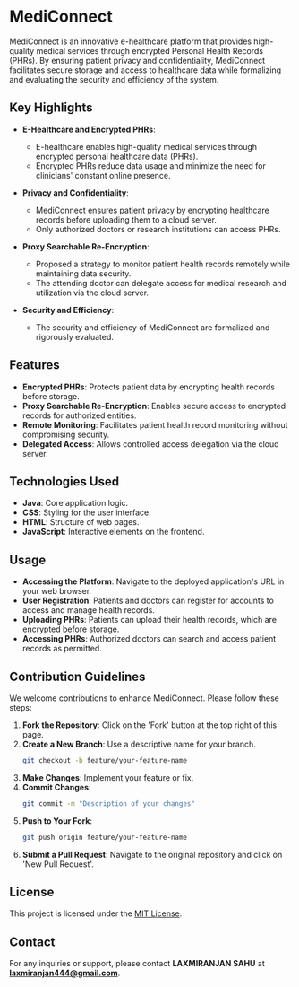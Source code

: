 # MediConnect

MediConnect is an innovative e-healthcare platform that provides high-quality medical services through encrypted Personal Health Records (PHRs). By ensuring patient privacy and confidentiality, MediConnect facilitates secure storage and access to healthcare data while formalizing and evaluating the security and efficiency of the system.

## Key Highlights

- **E-Healthcare and Encrypted PHRs**: 
  - E-healthcare enables high-quality medical services through encrypted personal healthcare data (PHRs).
  - Encrypted PHRs reduce data usage and minimize the need for clinicians' constant online presence.

- **Privacy and Confidentiality**:
  - MediConnect ensures patient privacy by encrypting healthcare records before uploading them to a cloud server.
  - Only authorized doctors or research institutions can access PHRs.

- **Proxy Searchable Re-Encryption**:
  - Proposed a strategy to monitor patient health records remotely while maintaining data security.
  - The attending doctor can delegate access for medical research and utilization via the cloud server.

- **Security and Efficiency**:
  - The security and efficiency of MediConnect are formalized and rigorously evaluated.

## Features

- **Encrypted PHRs**: Protects patient data by encrypting health records before storage.
- **Proxy Searchable Re-Encryption**: Enables secure access to encrypted records for authorized entities.
- **Remote Monitoring**: Facilitates patient health record monitoring without compromising security.
- **Delegated Access**: Allows controlled access delegation via the cloud server.

## Technologies Used

- **Java**: Core application logic.
- **CSS**: Styling for the user interface.
- **HTML**: Structure of web pages.
- **JavaScript**: Interactive elements on the frontend.

## Usage

- **Accessing the Platform**: Navigate to the deployed application's URL in your web browser.
- **User Registration**: Patients and doctors can register for accounts to access and manage health records.
- **Uploading PHRs**: Patients can upload their health records, which are encrypted before storage.
- **Accessing PHRs**: Authorized doctors can search and access patient records as permitted.

## Contribution Guidelines

We welcome contributions to enhance MediConnect. Please follow these steps:

1. **Fork the Repository**: Click on the 'Fork' button at the top right of this page.
2. **Create a New Branch**: Use a descriptive name for your branch.
   ```bash
   git checkout -b feature/your-feature-name
3. **Make Changes**: Implement your feature or fix.
4. **Commit Changes**:
   ```bash
   git commit -m "Description of your changes"
   ```
5. **Push to Your Fork**:
   ```bash
   git push origin feature/your-feature-name
   ```
6. **Submit a Pull Request**: Navigate to the original repository and click on 'New Pull Request'.

## License

This project is licensed under the [MIT License](LICENSE).

## Contact

For any inquiries or support, please contact **LAXMIRANJAN SAHU** at **laxmiranjan444@gmail.com**.
